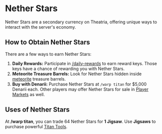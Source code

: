 # Nether Stars

Nether Stars are a secondary currency on Theatria, offering unique ways to interact with the server's economy.

## How to Obtain Nether Stars

There are a few ways to earn Nether Stars:

1. **Daily Rewards:** Participate in [/daily-rewards](/ways-to-make-money/playtime-rewards.md) to earn reward keys. Those keys have a chance of rewarding you with Nether Stars.
2. **Meteorite Treasure Barrels:** Look for Nether Stars hidden inside [meteorite](../events-challenges/meteorites) treasure barrels.
3. **Buy with Denarii:** Purchase Nether Stars at `/warp titan` for $5,000 Denarii each. Other players may offer Nether Stars for sale in [Player Markets](/ways-to-make-money/player-markets.md) as well.

## Uses of Nether Stars

At **/warp titan**, you can trade 64 Nether Stars for **1 Jigsaw**. Use **Jigsaws** to purchase powerful [Titan Tools](../titan-tools/README.md).

